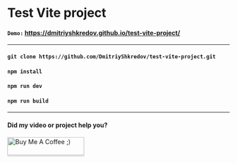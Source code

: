 # Test Vite project

#### `Demo:` https://dmitriyshkredov.github.io/test-vite-project/

---

#### `git clone https://github.com/DmitriyShkredov/test-vite-project.git`

#### `npm install`

#### `npm run dev`

#### `npm run build`

---

#### Did my video or project help you?

<a href="https://www.buymeacoffee.com/DmitriyShkredov" target="_blank"><img src="https://www.buymeacoffee.com/assets/img/custom_images/orange_img.png" alt="Buy Me A Coffee ;)" style="height: 41px !important;width: 174px !important;box-shadow: 0px 3px 2px 0px rgba(190, 190, 190, 0.5) !important;-webkit-box-shadow: 0px 3px 2px 0px rgba(190, 190, 190, 0.5) !important;" ></a>
